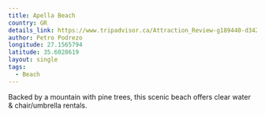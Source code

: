 ```yaml
---
title: Apella Beach
country: GR
details_link: https://www.tripadvisor.ca/Attraction_Review-g189440-d3422051-Reviews-Apella_Beach-Karpathos_Dodecanese_South_Aegean.html
author: Petro Podrezo
longitude: 27.1565794
latitude: 35.6028619
layout: single
tags:
  - Beach
---
```

Backed by a mountain with pine trees, this scenic beach offers clear water & chair/umbrella rentals.